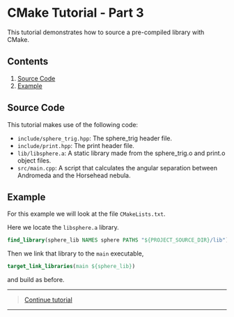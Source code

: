 # CMake Tutorial - Part 3

This tutorial demonstrates how to source a pre-compiled library with CMake.

## Contents

1. [Source Code](#Source-Code)
1. [Example](#Example)

## Source Code

This tutorial makes use of the following code:

- `include/sphere_trig.hpp`: The sphere_trig header file.
- `include/print.hpp`: The print header file.
- `lib/libsphere.a`: A static library made from the sphere_trig.o and print.o object files.
- `src/main.cpp`: A script that calculates the angular separation between Andromeda and the Horsehead nebula.

## Example

For this example we will look at the file `CMakeLists.txt`.

Here we locate the `libsphere.a` library.

```cmake
find_library(sphere_lib NAMES sphere PATHS "${PROJECT_SOURCE_DIR}/lib")
```

Then we link that library to the `main` executable,

```cmake
target_link_libraries(main ${sphere_lib})
```

and build as before.

---

> [Continue tutorial](../cmake-part3)

---
